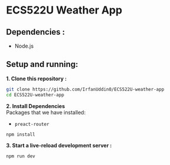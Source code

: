 # ECS522U Weather App

## Dependencies :
- Node.js

## Setup and running:
**1. Clone this repository :**

```sh
git clone https://github.com/IrfanUddin0/ECS522U-weather-app
cd ECS522U-weather-app
```
**2. Install Dependencies**  
Packages that we have installed:
- `preact-router`

```sh
npm install
```
**3. Start a live-reload development server :**
```sh
npm run dev
```
